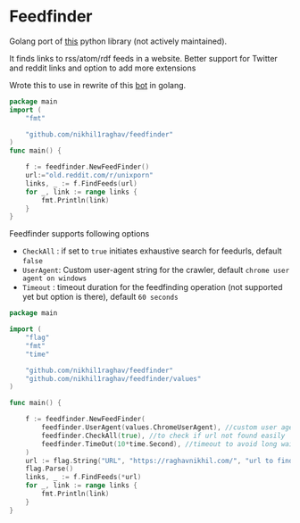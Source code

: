 # Feedfinder

Golang port of [this](https://github.com/dfm/feedfinder2) python library (not actively maintained).


It finds links to rss/atom/rdf feeds in a website. 
Better support for Twitter and reddit links and option to add more extensions

Wrote this to use in rewrite of this [bot](https://github.com/nikhil1raghav/rssbot) in golang.

```go
package main
import (
	"fmt"

	"github.com/nikhil1raghav/feedfinder"
)
func main() {

	f := feedfinder.NewFeedFinder()
    url:="old.reddit.com/r/unixporn"
	links, _ := f.FindFeeds(url)
	for _, link := range links {
		fmt.Println(link)
	}
}
```

Feedfinder supports following options
- `CheckAll` : if set to `true` initiates exhaustive search for feedurls, default `false`
- `UserAgent`: Custom user-agent string for the crawler, default `chrome user agent on windows`
- `Timeout` : timeout duration for the feedfinding operation (not supported yet but option is there), default `60 seconds`

```go
package main

import (
	"flag"
	"fmt"
	"time"

	"github.com/nikhil1raghav/feedfinder"
	"github.com/nikhil1raghav/feedfinder/values"
)

func main() {

	f := feedfinder.NewFeedFinder(
		feedfinder.UserAgent(values.ChromeUserAgent), //custom user agent
		feedfinder.CheckAll(true), //to check if url not found easily
		feedfinder.TimeOut(10*time.Second), //timeout to avoid long waiting times
	)
	url := flag.String("URL", "https://raghavnikhil.com/", "url to find feeds for")
	flag.Parse()
	links, _ := f.FindFeeds(*url)
	for _, link := range links {
		fmt.Println(link)
	}
}
```





